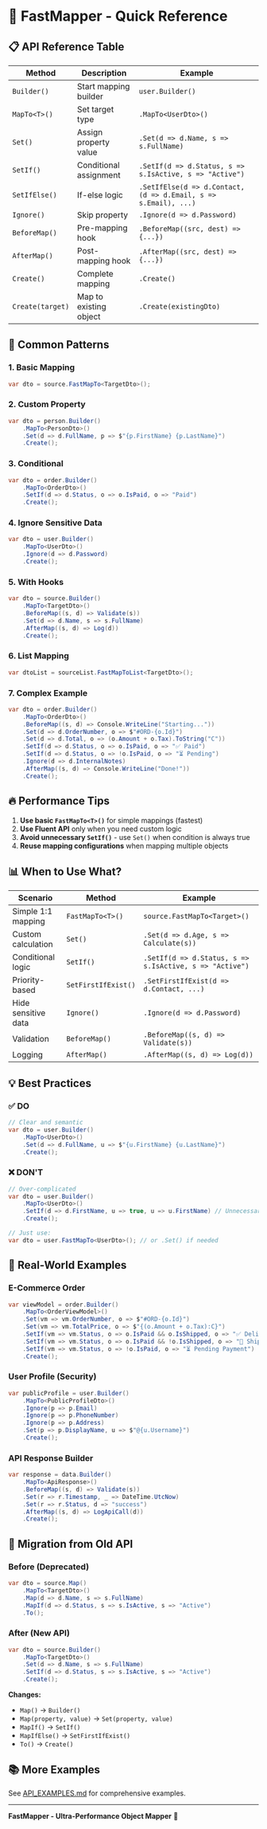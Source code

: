 # 🚀 FastMapper - Quick Reference

## 📋 API Reference Table

| Method | Description | Example |
|--------|-------------|---------|
| `Builder()` | Start mapping builder | `user.Builder()` |
| `MapTo<T>()` | Set target type | `.MapTo<UserDto>()` |
| `Set()` | Assign property value | `.Set(d => d.Name, s => s.FullName)` |
| `SetIf()` | Conditional assignment | `.SetIf(d => d.Status, s => s.IsActive, s => "Active")` |
| `SetIfElse()` | If-else logic | `.SetIfElse(d => d.Contact, (d => d.Email, s => s.Email), ...)` |
| `Ignore()` | Skip property | `.Ignore(d => d.Password)` |
| `BeforeMap()` | Pre-mapping hook | `.BeforeMap((src, dest) => {...})` |
| `AfterMap()` | Post-mapping hook | `.AfterMap((src, dest) => {...})` |
| `Create()` | Complete mapping | `.Create()` |
| `Create(target)` | Map to existing object | `.Create(existingDto)` |

## 🎯 Common Patterns

### 1. Basic Mapping
```csharp
var dto = source.FastMapTo<TargetDto>();
```

### 2. Custom Property
```csharp
var dto = person.Builder()
    .MapTo<PersonDto>()
    .Set(d => d.FullName, p => $"{p.FirstName} {p.LastName}")
    .Create();
```

### 3. Conditional
```csharp
var dto = order.Builder()
    .MapTo<OrderDto>()
    .SetIf(d => d.Status, o => o.IsPaid, o => "Paid")
    .Create();
```

### 4. Ignore Sensitive Data
```csharp
var dto = user.Builder()
    .MapTo<UserDto>()
    .Ignore(d => d.Password)
    .Create();
```

### 5. With Hooks
```csharp
var dto = source.Builder()
    .MapTo<TargetDto>()
    .BeforeMap((s, d) => Validate(s))
    .Set(d => d.Name, s => s.FullName)
    .AfterMap((s, d) => Log(d))
    .Create();
```

### 6. List Mapping
```csharp
var dtoList = sourceList.FastMapToList<TargetDto>();
```

### 7. Complex Example
```csharp
var dto = order.Builder()
    .MapTo<OrderDto>()
    .BeforeMap((s, d) => Console.WriteLine("Starting..."))
    .Set(d => d.OrderNumber, o => $"#ORD-{o.Id}")
    .Set(d => d.Total, o => (o.Amount + o.Tax).ToString("C"))
    .SetIf(d => d.Status, o => o.IsPaid, o => "✅ Paid")
    .SetIf(d => d.Status, o => !o.IsPaid, o => "⏳ Pending")
    .Ignore(d => d.InternalNotes)
    .AfterMap((s, d) => Console.WriteLine("Done!"))
    .Create();
```

## 🔥 Performance Tips

1. **Use basic `FastMapTo<T>()`** for simple mappings (fastest)
2. **Use Fluent API** only when you need custom logic
3. **Avoid unnecessary `SetIf()`** - use `Set()` when condition is always true
4. **Reuse mapping configurations** when mapping multiple objects

## 📊 When to Use What?

| Scenario | Method | Example |
|----------|--------|---------|
| Simple 1:1 mapping | `FastMapTo<T>()` | `source.FastMapTo<Target>()` |
| Custom calculation | `Set()` | `.Set(d => d.Age, s => Calculate(s))` |
| Conditional logic | `SetIf()` | `.SetIf(d => d.Status, s => s.IsActive, s => "Active")` |
| Priority-based | `SetFirstIfExist()` | `.SetFirstIfExist(d => d.Contact, ...)` |
| Hide sensitive data | `Ignore()` | `.Ignore(d => d.Password)` |
| Validation | `BeforeMap()` | `.BeforeMap((s, d) => Validate(s))` |
| Logging | `AfterMap()` | `.AfterMap((s, d) => Log(d))` |

## 💡 Best Practices

### ✅ DO
```csharp
// Clear and semantic
var dto = user.Builder()
    .MapTo<UserDto>()
    .Set(d => d.FullName, u => $"{u.FirstName} {u.LastName}")
    .Create();
```

### ❌ DON'T
```csharp
// Over-complicated
var dto = user.Builder()
    .MapTo<UserDto>()
    .SetIf(d => d.FirstName, u => true, u => u.FirstName) // Unnecessary condition
    .Create();

// Just use:
var dto = user.FastMapTo<UserDto>(); // or .Set() if needed
```

## 🎨 Real-World Examples

### E-Commerce Order
```csharp
var viewModel = order.Builder()
    .MapTo<OrderViewModel>()
    .Set(vm => vm.OrderNumber, o => $"#ORD-{o.Id}")
    .Set(vm => vm.TotalPrice, o => $"{(o.Amount + o.Tax):C}")
    .SetIf(vm => vm.Status, o => o.IsPaid && o.IsShipped, o => "✅ Delivered")
    .SetIf(vm => vm.Status, o => o.IsPaid && !o.IsShipped, o => "🚚 Shipping")
    .SetIf(vm => vm.Status, o => !o.IsPaid, o => "⏳ Pending Payment")
    .Create();
```

### User Profile (Security)
```csharp
var publicProfile = user.Builder()
    .MapTo<PublicProfileDto>()
    .Ignore(p => p.Email)
    .Ignore(p => p.PhoneNumber)
    .Ignore(p => p.Address)
    .Set(p => p.DisplayName, u => $"@{u.Username}")
    .Create();
```

### API Response Builder
```csharp
var response = data.Builder()
    .MapTo<ApiResponse>()
    .BeforeMap((s, d) => Validate(s))
    .Set(r => r.Timestamp, _ => DateTime.UtcNow)
    .Set(r => r.Status, d => "success")
    .AfterMap((s, d) => LogApiCall(d))
    .Create();
```

## 🔄 Migration from Old API

### Before (Deprecated)
```csharp
var dto = source.Map()
    .MapTo<TargetDto>()
    .Map(d => d.Name, s => s.FullName)
    .MapIf(d => d.Status, s => s.IsActive, s => "Active")
    .To();
```

### After (New API)
```csharp
var dto = source.Builder()
    .MapTo<TargetDto>()
    .Set(d => d.Name, s => s.FullName)
    .SetIf(d => d.Status, s => s.IsActive, s => "Active")
    .Create();
```

**Changes:**
- `Map()` → `Builder()`
- `Map(property, value)` → `Set(property, value)`
- `MapIf()` → `SetIf()`
- `MapIfElse()` → `SetFirstIfExist()`
- `To()` → `Create()`

## 📚 More Examples

See [API_EXAMPLES.md](API_EXAMPLES.md) for comprehensive examples.

---

**FastMapper - Ultra-Performance Object Mapper** 🚀

